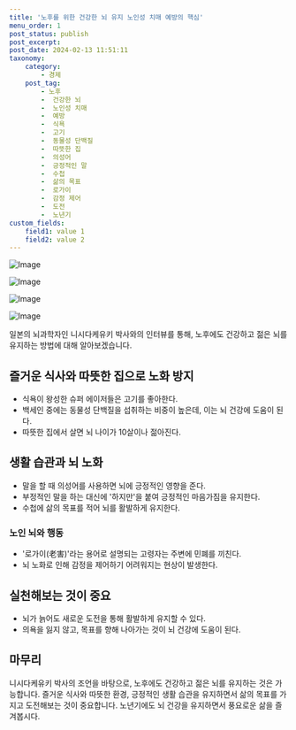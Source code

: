 ```yaml
---
title: '노후를 위한 건강한 뇌 유지 노인성 치매 예방의 핵심'
menu_order: 1
post_status: publish
post_excerpt: 
post_date: 2024-02-13 11:51:11
taxonomy:
    category:
        - 경제
    post_tag:
        - 노후
        -  건강한 뇌
        -  노인성 치매
        -  예방
        -  식욕
        -  고기
        -  동물성 단백질
        -  따뜻한 집
        -  의성어
        -  긍정적인 말
        -  수첩
        -  삶의 목표
        -  로가이
        -  감정 제어
        -  도전
        -  노년기
custom_fields:
    field1: value 1
    field2: value 2
---
```


![Image](https://imgnews.pstatic.net/image/023/2024/02/13/0003816320_001_20240213083301061.jpg?type=w647)

![Image](https://imgnews.pstatic.net/image/023/2024/02/13/0003816320_002_20240213083301087.jpg?type=w647)

![Image](https://imgnews.pstatic.net/image/023/2024/02/13/0003816320_003_20240213083301115.png?type=w647)

![Image](https://imgnews.pstatic.net/image/023/2024/02/13/0003816320_004_20240213083301141.png?type=w647)

일본의 뇌과학자인 니시다케유키 박사와의 인터뷰를 통해, 노후에도 건강하고 젊은 뇌를 유지하는 방법에 대해 알아보겠습니다.
## 즐거운 식사와 따뜻한 집으로 노화 방지
- 식욕이 왕성한 슈퍼 에이저들은 고기를 좋아한다.
- 백세인 중에는 동물성 단백질을 섭취하는 비중이 높은데, 이는 뇌 건강에 도움이 된다.
- 따뜻한 집에서 살면 뇌 나이가 10살이나 젊아진다.
## 생활 습관과 뇌 노화
- 말을 할 때 의성어를 사용하면 뇌에 긍정적인 영향을 준다.
- 부정적인 말을 하는 대신에 '하지만'을 붙여 긍정적인 마음가짐을 유지한다.
- 수첩에 삶의 목표를 적어 뇌를 활발하게 유지한다.
### 노인 뇌와 행동
- '로가이(老害)'라는 용어로 설명되는 고령자는 주변에 민폐를 끼친다.
- 뇌 노화로 인해 감정을 제어하기 어려워지는 현상이 발생한다.
## 실천해보는 것이 중요
- 뇌가 늙어도 새로운 도전을 통해 활발하게 유지할 수 있다.
- 의욕을 잃지 않고, 목표를 향해 나아가는 것이 뇌 건강에 도움이 된다.
## 마무리
니시다케유키 박사의 조언을 바탕으로, 노후에도 건강하고 젊은 뇌를 유지하는 것은 가능합니다. 즐거운 식사와 따뜻한 환경, 긍정적인 생활 습관을 유지하면서 삶의 목표를 가지고 도전해보는 것이 중요합니다. 노년기에도 뇌 건강을 유지하면서 풍요로운 삶을 즐겨봅시다.
